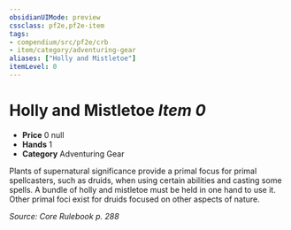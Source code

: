 ```yaml
---
obsidianUIMode: preview
cssclass: pf2e,pf2e-item
tags:
- compendium/src/pf2e/crb
- item/category/adventuring-gear
aliases: ["Holly and Mistletoe"]
itemLevel: 0
---
```

# Holly and Mistletoe *Item 0*  

- **Price** 0 null
- **Hands** 1
- **Category** Adventuring Gear

Plants of supernatural significance provide a primal focus for primal spellcasters, such as druids, when using certain abilities and casting some spells. A bundle of holly and mistletoe must be held in one hand to use it. Other primal foci exist for druids focused on other aspects of nature.

*Source: Core Rulebook p. 288*